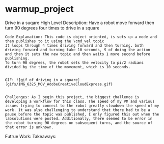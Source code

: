 # warmup_project

Drive in a suqare
    High Level Description: Have a robot move forward then turn 90 degrees four times to drive in a square
    
    
    Code Explanation: This code is object oriented, is sets up a node and then publishes to it using the \cmd_vel topic
    It loops through 4 times driving forward and then turning. both driving forward and turning take 10 seconds, 9 of doing the action
    and then it sets the new topic and then waits 1 more second before publishing. 
    To turn 90 degrees, the robot sets the velocity to pi/2 radians divided by the time of the movement, which is 10 seconds.
    
    
    GIF: ![gif of driving in a square](gifs/IMG_6325_MOV_AdobeCreativeCloudExpress.gif)
    
    
    Challenges: As I begin this project, the biggest challenge is developing a workflow for this class. The speed of my VM and various issues trying to connect to the robot greatly slowdown the speed of my work. It was also challenging to understand that there had to be a pause before the topic was published, I only figured this out when the labsolutions were posted. Additionally, there seemed to be error in the robot turning 90 degrees on subsequent turns, and the source of that error is unknown.


Futrue Work:
Takeaways: 
